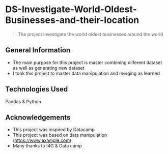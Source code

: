 # DS-Investigate-World-Oldest-Businesses-and-their-location
> The project investigate the world oldest businesses around the world

## General Information
- The main purpose for this project is master combining diiferent dataset as well as generating new dataset 
- I took this project to master data manipulation and merging as learned 

## Technologies Used
Pandas & Python


## Acknowledgements
- This project was inspired by Datacamp
- This project was based on data manipulation (https://www.example.com).
- Many thanks to I4G & Data camp




